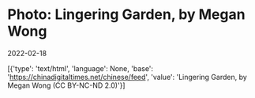 # Photo: Lingering Garden, by Megan Wong

2022-02-18

[{'type': 'text/html', 'language': None, 'base': 'https://chinadigitaltimes.net/chinese/feed', 'value': 'Lingering Garden, by Megan Wong (CC BY-NC-ND 2.0)'}]